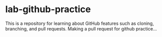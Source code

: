 # lab-github-practice
This is a repository for learning about GitHub features such as cloning, branching, and pull requests.
Making a pull request for github practice...
